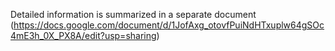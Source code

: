 Detailed information is summarized in a separate document (https://docs.google.com/document/d/1JofAxg_otovfPuiNdHTxuplw64gSOc4mE3h_0X_PX8A/edit?usp=sharing)

